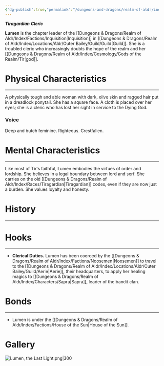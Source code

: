 ```yaml
---
{"dg-publish":true,"permalink":"/dungeons-and-dragons/realm-of-aldr/index/characters/lumen-the-last-light/"}
---
```


***Tiragardian Cleric***

**Lumen** is the chapter leader of the [[Dungeons & Dragons/Realm of Aldr/Index/Factions/Inquisition\|Inquisition]] in [[Dungeons & Dragons/Realm of Aldr/Index/Locations/Aldr/Outer Bailey/Guild/Guild\|Guild]]. She is a troubled cleric who increasingly doubts the hope of the realm and her [[Dungeons & Dragons/Realm of Aldr/Index/Cosmology/Gods of the Realm/Tir\|god]].
# Physical Characteristics
---
A physically tough and able woman with dark, olive skin and ragged hair put in a dreadlock ponytail. She has a square face. A cloth is placed over her eyes; she is a cleric who has lost her sight in service to the Dying God.
### Voice
Deep and butch feminine. Righteous. Crestfallen.
# Mental Characteristics
---
Like most of Tir's faithful, Lumen embodies the virtues of order and lordship. She believes in a legal boundary between lord and serf. She carries on the old [[Dungeons & Dragons/Realm of Aldr/Index/Races/Tiragardian\|Tiragardian]] codes, even if they are now just a burden. She values loyalty and honesty.
# History
---
# Hooks
---
- **Clerical Duties.** Lumen has been coerced by the [[Dungeons & Dragons/Realm of Aldr/Index/Factions/Noosemen\|Noosemen]] to travel to the [[Dungeons & Dragons/Realm of Aldr/Index/Locations/Aldr/Outer Bailey/Guild/Aerie\|Aerie]], their headquarters, to apply her healing magics to [[Dungeons & Dragons/Realm of Aldr/Index/Characters/Sapra\|Sapra]], leader of the bandit clan.
# Bonds
---
- Lumen is under the [[Dungeons & Dragons/Realm of Aldr/Index/Factions/House of the Sun\|House of the Sun]].
# Gallery
![Lumen, the Last Light.png|300](/img/user/Attachments/Dungeons%20&%20Dragons%20Attachments/Lumen,%20the%20Last%20Light.png)